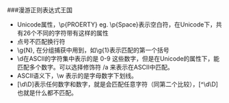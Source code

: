 ###漫游正则表达式王国

- Unicode属性，\p{PROERTY} eg. \p{Space}表示空白符，在Unicode下，共有26个不同的字符带有这样的属性
- 点号不匹配换行符
- \g{N}, 在分组捕获中用到，如\g{1}表示匹配的第一个括号
- \d在ASCII的字符集中表示的是 0-9 这些数字，但是在Unicode的属性下，能匹配多个数字。可以选择修饰符 /a 来表示在ASCII中匹配。
- ASCII语义下，\w 表示的是字母数字下划线。
- [\d\D]表示任何数字和数字，就是会匹配任意字符（同第二个比较），[^\d\D]也就是什么都不匹配。
